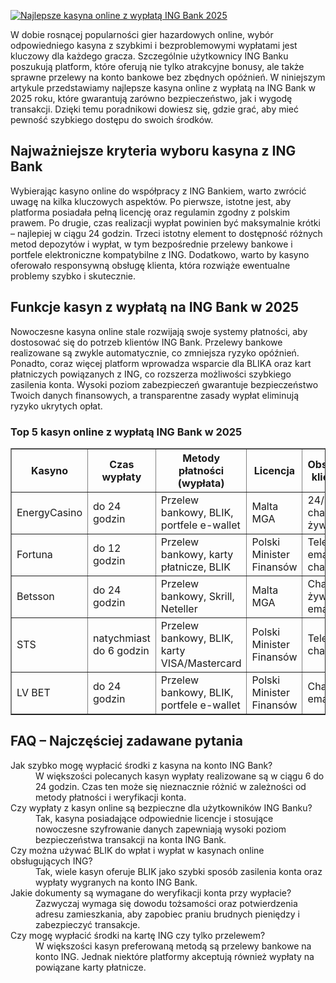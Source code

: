 [![Najlepsze kasyna online z wypłatą ING Bank 2025](https://123-caf.pages.dev/gitsignup.png)](https://vrmoo.ru/Bt82HjjY)

<div>     <p>W dobie rosnącej popularności gier hazardowych online, wybór odpowiedniego kasyna z szybkimi i bezproblemowymi wypłatami jest kluczowy dla każdego gracza. Szczególnie użytkownicy ING Banku poszukują platform, które oferują nie tylko atrakcyjne bonusy, ale także sprawne przelewy na konto bankowe bez zbędnych opóźnień. W niniejszym artykule przedstawiamy najlepsze kasyna online z wypłatą na ING Bank w 2025 roku, które gwarantują zarówno bezpieczeństwo, jak i wygodę transakcji. Dzięki temu poradnikowi dowiesz się, gdzie grać, aby mieć pewność szybkiego dostępu do swoich środków.</p>    <h2>Najważniejsze kryteria wyboru kasyna z ING Bank</h2>   <p>Wybierając kasyno online do współpracy z ING Bankiem, warto zwrócić uwagę na kilka kluczowych aspektów. Po pierwsze, istotne jest, aby platforma posiadała pełną licencję oraz regulamin zgodny z polskim prawem. Po drugie, czas realizacji wypłat powinien być maksymalnie krótki – najlepiej w ciągu 24 godzin. Trzeci istotny element to dostępność różnych metod depozytów i wypłat, w tym bezpośrednie przelewy bankowe i portfele elektroniczne kompatybilne z ING. Dodatkowo, warto by kasyno oferowało responsywną obsługę klienta, która rozwiąże ewentualne problemy szybko i skutecznie.</p>    <h2>Funkcje kasyn z wypłatą na ING Bank w 2025</h2>   <p>Nowoczesne kasyna online stale rozwijają swoje systemy płatności, aby dostosować się do potrzeb klientów ING Bank. Przelewy bankowe realizowane są zwykle automatycznie, co zmniejsza ryzyko opóźnień. Ponadto, coraz więcej platform wprowadza wsparcie dla BLIKA oraz kart płatniczych powiązanych z ING, co rozszerza możliwości szybkiego zasilenia konta. Wysoki poziom zabezpieczeń gwarantuje bezpieczeństwo Twoich danych finansowych, a transparentne zasady wypłat eliminują ryzyko ukrytych opłat.</p>    <h3>Top 5 kasyn online z wypłatą ING Bank w 2025</h3>   <table border="1" cellspacing="0" cellpadding="8">     <thead>       <tr>         <th>Kasyno</th>         <th>Czas wypłaty</th>         <th>Metody płatności (wypłata)</th>         <th>Licencja</th>         <th>Obsługa klienta</th>       </tr>     </thead>     <tbody>       <tr>         <td>EnergyCasino</td>         <td>do 24 godzin</td>         <td>Przelew bankowy, BLIK, portfele e-wallet</td>         <td>Malta MGA</td>         <td>24/7 chat na żywo</td>       </tr>       <tr>         <td>Fortuna</td>         <td>do 12 godzin</td>         <td>Przelew bankowy, karty płatnicze, BLIK</td>         <td>Polski Minister Finansów</td>         <td>Telefon, email, chat</td>       </tr>       <tr>         <td>Betsson</td>         <td>do 24 godzin</td>         <td>Przelew bankowy, Skrill, Neteller</td>         <td>Malta MGA</td>         <td>Chat na żywo, email</td>       </tr>       <tr>         <td>STS</td>         <td>natychmiast do 6 godzin</td>         <td>Przelew bankowy, BLIK, karty VISA/Mastercard</td>         <td>Polski Minister Finansów</td>         <td>Telefon, chat</td>       </tr>       <tr>         <td>LV BET</td>         <td>do 24 godzin</td>         <td>Przelew bankowy, BLIK, portfele e-wallet</td>         <td>Polski Minister Finansów</td>         <td>Chat, email</td>       </tr>     </tbody>   </table>    <h2>FAQ – Najczęściej zadawane pytania</h2>   <dl>     <dt>Jak szybko mogę wypłacić środki z kasyna na konto ING Bank?</dt>     <dd>W większości polecanych kasyn wypłaty realizowane są w ciągu 6 do 24 godzin. Czas ten może się nieznacznie różnić w zależności od metody płatności i weryfikacji konta.</dd>      <dt>Czy wypłaty z kasyn online są bezpieczne dla użytkowników ING Banku?</dt>     <dd>Tak, kasyna posiadające odpowiednie licencje i stosujące nowoczesne szyfrowanie danych zapewniają wysoki poziom bezpieczeństwa transakcji na konta ING Bank.</dd>      <dt>Czy można używać BLIK do wpłat i wypłat w kasynach online obsługujących ING?</dt>     <dd>Tak, wiele kasyn oferuje BLIK jako szybki sposób zasilenia konta oraz wypłaty wygranych na konto ING Bank.</dd>      <dt>Jakie dokumenty są wymagane do weryfikacji konta przy wypłacie?</dt>     <dd>Zazwyczaj wymaga się dowodu tożsamości oraz potwierdzenia adresu zamieszkania, aby zapobiec praniu brudnych pieniędzy i zabezpieczyć transakcje.</dd>      <dt>Czy mogę wypłacić środki na kartę ING czy tylko przelewem?</dt>     <dd>W większości kasyn preferowaną metodą są przelewy bankowe na konto ING. Jednak niektóre platformy akceptują również wypłaty na powiązane karty płatnicze.</dd>   </dl> </div>